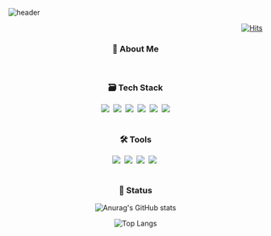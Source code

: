 
<!--타이틀 부분-->
![header](https://capsule-render.vercel.app/api?type=transparent&color=timeGradient&text=SINHEY%20GitHub&fontColor=eeddff&animation=twinkling&fontSize=40&fontAlign=60&stroke=ddccee&strokeWidth=1)

<div align="right">
  
  [![Hits](https://hits.seeyoufarm.com/api/count/incr/badge.svg?url=https%3A%2F%2Fgithub.com%2Fsinheyy&count_bg=%23DDCCEE&title_bg=%23DDCCEE&icon=&icon_color=%23000000&title=view&edge_flat=false)](https://hits.seeyoufarm.com)

</div>

<!--내용 부분-->

<h3 align="center">🫧 About Me</h3>
<br>

<div align="center">
  
</div>

<h3 align="center">🗃️ Tech Stack</h3>
<div align="center">
  <img src="https://img.shields.io/badge/react-20232a.svg?style=flat-square&logo=react&logoColor=61DAFB" />&nbsp
  <img src="https://img.shields.io/badge/javascript-F7DF1E.svg?style=flat-square&logo=javascript&logoColor=20232a" />&nbsp
  <img src="https://img.shields.io/badge/html5-E34F26.svg?style=flat-square&logo=html5&logoColor=white" />&nbsp
  <img src="https://img.shields.io/badge/css3-1572B6.svg?style=flat-square&logo=css3&logoColor=white" />&nbsp
  <img src="https://img.shields.io/badge/bootstrap-7952B3?style=flat-square&logo=bootstrap&logoColor=white">&nbsp
  <img src="https://img.shields.io/badge/java-007396?style=flat-squar&logo=java&logoColor=white"> 
</div>

<br>

<h3 align="center">🛠️ Tools </h3>
<div align="center">
  <img src="https://img.shields.io/badge/git-F05033.svg?style=flat-square&logo=git&logoColor=white" />&nbsp
  <img src="https://img.shields.io/badge/github-181717.svg?style=flat-square&logo=github&logoColor=white" />&nbsp
  <img src="https://img.shields.io/badge/figma-F24E1E.svg?style=flat-square&logo=figma&logoColor=white" />&nbsp
  <img src="https://img.shields.io/badge/VSCode-2C2C32.svg?style=flat-squaree&logo=visual-studio-code&logoColor=22ABF3" />&nbsp
</div>

<br>

<h3 align="center">📝 Status </h3>
<div align="center">

  
  ![Anurag's GitHub stats](https://github-readme-stats.vercel.app/api?username=sinheyy&hide_title=true&show_icons=true&disable_animations=true&theme=buefy)

  
  ![Top Langs](https://github-readme-stats.vercel.app/api/top-langs/?username=sinheyy&layout=compact&theme=buefy)
  <br>
</div>

<br>

<!--
**sinheyy/sinheyy** is a ✨ _special_ ✨ repository because its `README.md` (this file) appears on your GitHub profile.

Here are some ideas to get you started:

- 🔭 I’m currently working on ...
- 🌱 I’m currently learning ...
- 👯 I’m looking to collaborate on ...
- 🤔 I’m looking for help with ...
- 💬 Ask me about ...
- 📫 How to reach me: ...
- 😄 Pronouns: ...
- ⚡ Fun fact: ...
-->

